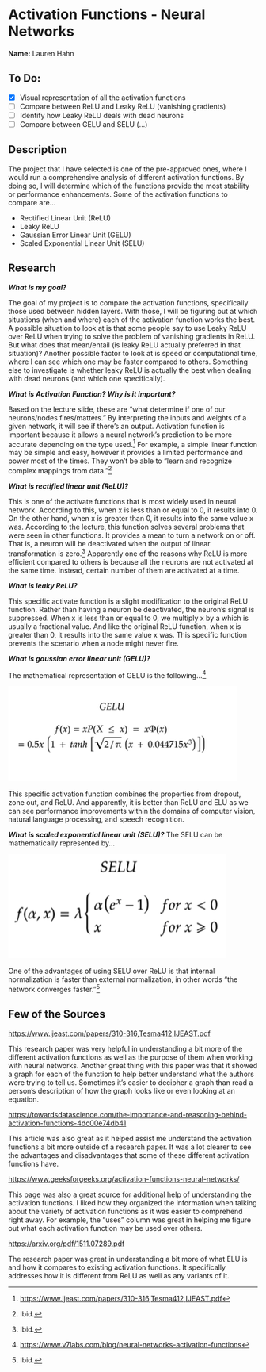 # Activation Functions - Neural Networks
**Name:** Lauren Hahn

## To Do:
- [x] Visual representation of all the activation functions
- [ ] Compare between ReLU and Leaky ReLU (vanishing gradients)
- [ ] Identify how Leaky ReLU deals with dead neurons
- [ ] Compare between GELU and SELU (...)

## Description
The project that I have selected is one of the pre-approved ones, where I would run a
comprehensive analysis of different activation functions. By doing so, I will determine which of the functions provide the most stability or performance enhancements. Some of the activation functions to compare are...
- Rectified Linear Unit (ReLU)
- Leaky ReLU
- Gaussian Error Linear Unit (GELU)
- Scaled Exponential Linear Unit (SELU)

## Research
***What is my goal?***

The goal of my project is to compare the activation functions, specifically those used between hidden layers. With those, I will be figuring out at which situations (when and where) each of the activation function works the best. A possible situation to look at is that some people say to use Leaky ReLU over ReLU when trying to solve the problem of vanishing gradients in ReLU. But what does that mean/entail (is leaky ReLU actually preferred in that situation)? Another possible factor to look at is speed or computational time, where I can see which one may be faster compared to others. Something else to investigate is whether leaky ReLU is actually the best when dealing with dead neurons (and which one specifically).

***What is Activation Function? Why is it important?***

Based on the lecture slide, these are “what determine if one of our neurons/nodes fires/matters.” By interpreting the inputs and weights of a given network, it will see if there’s an output. Activation function is important because it allows a neural network’s prediction to be more accurate depending on the type used.[^1] For example, a simple linear function may be simple and easy, however it provides a limited performance and power most of the times. They won’t be able to “learn and recognize complex mappings from data.”[^2]

***What is rectified linear unit (ReLU)?***

This is one of the activate functions that is most widely used in neural network. According to this, when x is less than or equal to 0, it results into 0. On the other hand, when x is greater than 0, it results into the same value x was. According to the lecture, this function solves several problems that were seen in other functions. It provides a mean to turn a network on or off. That is, a neuron will be deactivated when the output of linear transformation is zero.[^3] Apparently one of the reasons why ReLU is more efficient compared to others is because all the neurons are not activated at the same time. Instead, certain number of them are activated at a time.

***What is leaky ReLU?***

This specific activate function is a slight modification to the original ReLU function. Rather than having a neuron be deactivated, the neuron’s signal is suppressed. When x is less than or equal to 0, we multiply x by a which is usually a fractional value. And like the original ReLU function, when x is greater than 0, it results into the same value x was. This specific function prevents the scenario when a node might never fire.

***What is gaussian error linear unit (GELU)?***

The mathematical representation of GELU is the following…[^9]

![This is an image](/images/Picture1.png)

This specific activation function combines the properties from dropout, zone out, and ReLU. And apparently, it is better than ReLU and ELU as we can see performance improvements within the domains of computer vision, natural language processing, and speech recognition. 

***What is scaled exponential linear unit (SELU)?***
The SELU can be mathematically represented by…

![This is an image](/images/Picture2.png)

One of the advantages of using SELU over ReLU is that internal normalization is faster than external normalization, in other words “the network converges faster.”[^10]

## Few of the Sources
https://www.ijeast.com/papers/310-316,Tesma412,IJEAST.pdf 

This research paper was very helpful in understanding a bit more of the different activation functions as well as the purpose of them when working with neural networks. Another great thing with this paper was that it showed a graph for each of the function to help better understand what the authors were trying to tell us. Sometimes it’s easier to decipher a graph than read a person’s description of how the graph looks like or even looking at an equation. 

https://towardsdatascience.com/the-importance-and-reasoning-behind-activation-functions-4dc00e74db41

This article was also great as it helped assist me understand the activation functions a bit more outside of a research paper. It was a lot clearer to see the advantages and disadvantages that some of these different activation functions have. 

https://www.geeksforgeeks.org/activation-functions-neural-networks/

This page was also a great source for additional help of understanding the activation functions. I liked how they organized the information when talking about the variety of activation functions as it was easier to comprehend right away. For example, the “uses” column was great in helping me figure out what each activation function may be used over others. 

https://arxiv.org/pdf/1511.07289.pdf

The research paper was great in understanding a bit more of what ELU is and how it compares to existing activation functions. It specifically addresses how it is different from ReLU as well as any variants of it. 




[^1]: https://www.ijeast.com/papers/310-316,Tesma412,IJEAST.pdf
[^2]: Ibid.
[^3]: Ibid.
[^4]: https://www.educative.io/answers/what-is-parametric-relu
[^5]: https://www.v7labs.com/blog/neural-networks-activation-functions
[^6]: Ibid.
[^7]: https://arxiv.org/pdf/1511.07289.pdf
[^8]: Ibid.
[^9]: https://www.v7labs.com/blog/neural-networks-activation-functions
[^10]: Ibid.
